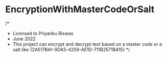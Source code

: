 # EncryptionWithMasterCodeOrSalt

/*
 * Licensed to Priyanku Biswas
 * June 2022
 * This project can encrypt and decrypt text based on a master code or a salt like {2A517BA1-9DA5-4259-AE1D-711B2571B415}
 */
